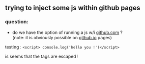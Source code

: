 ## trying to inject some js within github pages


### question: 

 * do we have the option of running a js w/i [github.com][gh] ?
<br>(note: it is obviously possible on [github.io][ghp] pages)

 testing : ``<script> console.log('hello you !')</script>``
<script> console.log('hello you !')</script>
is seems that the tags <tag> are escaped !
 

[gh]: https://github.com/michel47/annoyances/jsinjection.md
[ghp]: https://michel47.github.io/annoyances/jsinjection

